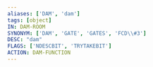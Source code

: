 ```yaml
---
aliases: ['DAM', 'dam']
tags: [object]
IN: DAM-ROOM
SYNONYM: ['DAM', 'GATE', 'GATES', 'FCD\\#3']
DESC: "dam"
FLAGS: ['NDESCBIT', 'TRYTAKEBIT']
ACTION: DAM-FUNCTION
---
```


